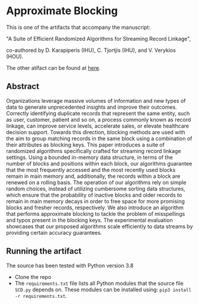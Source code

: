 # Approximate Blocking
This is one of the artifacts that accompany the manuscript:

"A Suite of Efficient Randomized Algorithms for Streaming Record Linkage", 

co-authored by D. Karapiperis (IHU), C. Tjortjis (IHU), and V. Verykios (HOU).

The other atifact can be found at [here](https://github.com/dimkar121/ExpBlock).

## Abstract
Organizations leverage massive volumes of information and new types of data to generate unprecedented insights and improve their outcomes. 
Correctly identifying duplicate records that represent the same entity, such as user, customer, patient and so on, a process commonly known as record linkage, can improve service levels, accelerate sales, or elevate healthcare decision support. 
Towards this direction, blocking methods are used with the aim to group matching records in the same block using a combination of their attributes as blocking keys. 
This paper introduces a suite of randomized algorithms specifically crafted for streaming record linkage settings. Using a bounded in-memory data structure, in terms of the number of blocks and positions within each block, 
our algorithms guarantee that the most frequently accessed and the most recently used blocks remain in main memory and, additionally, the records within a block are renewed on a rolling basis. 
The operation of our algorithms rely on simple random choices, instead of utilizing cumbersome sorting data structures, 
which ensure that the probability of inactive blocks and older records to remain in main memory decays in order to free space for more promising blocks and fresher records, respectively. 
We also introduce an algorithm that performs approximate blocking to tackle the problem of misspellings and typos present in the blocking keys. 
The experimental evaluation showcases that our proposed algorithms scale efficiently to data streams by providing certain accuracy guarantees.


## Running the artifact
The source has been tested with Python version 3.8
- Clone the repo
- The `requirements.txt` file lists all Python modules that the source file `SCD.py` depends on. These modules can be installed using:
  `pip3 install -r requirements.txt`.
